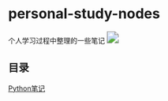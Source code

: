 # personal-study-nodes
个人学习过程中整理的一些笔记
<img src="https://salamanphoo.github.io/source/images/1.jpg" style="zoom: 150%;" />

## 目录

[Python笔记](Python笔记.md)

